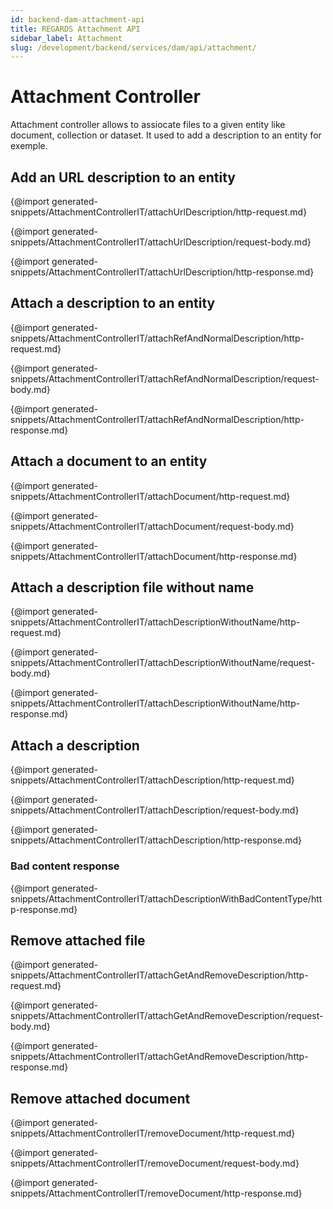 ```yaml
---
id: backend-dam-attachment-api
title: REGARDS Attachment API
sidebar_label: Attachment
slug: /development/backend/services/dam/api/attachment/
---
```



# Attachment Controller

 Attachment controller allows to assiocate files to a given entity like document, collection or dataset. It used to add a description to an entity for exemple.

## Add an URL description to an entity

{@import generated-snippets/AttachmentControllerIT/attachUrlDescription/http-request.md}

{@import generated-snippets/AttachmentControllerIT/attachUrlDescription/request-body.md}

{@import generated-snippets/AttachmentControllerIT/attachUrlDescription/http-response.md}

## Attach a description to an entity

{@import generated-snippets/AttachmentControllerIT/attachRefAndNormalDescription/http-request.md}

{@import generated-snippets/AttachmentControllerIT/attachRefAndNormalDescription/request-body.md}

{@import generated-snippets/AttachmentControllerIT/attachRefAndNormalDescription/http-response.md}

## Attach a document to an entity

{@import generated-snippets/AttachmentControllerIT/attachDocument/http-request.md}

{@import generated-snippets/AttachmentControllerIT/attachDocument/request-body.md}

{@import generated-snippets/AttachmentControllerIT/attachDocument/http-response.md}

## Attach a description file without name

{@import generated-snippets/AttachmentControllerIT/attachDescriptionWithoutName/http-request.md}

{@import generated-snippets/AttachmentControllerIT/attachDescriptionWithoutName/request-body.md}

{@import generated-snippets/AttachmentControllerIT/attachDescriptionWithoutName/http-response.md}

## Attach a description

{@import generated-snippets/AttachmentControllerIT/attachDescription/http-request.md}

{@import generated-snippets/AttachmentControllerIT/attachDescription/request-body.md}

{@import generated-snippets/AttachmentControllerIT/attachDescription/http-response.md}

### Bad content response

{@import generated-snippets/AttachmentControllerIT/attachDescriptionWithBadContentType/http-response.md}

## Remove attached file

{@import generated-snippets/AttachmentControllerIT/attachGetAndRemoveDescription/http-request.md}

{@import generated-snippets/AttachmentControllerIT/attachGetAndRemoveDescription/request-body.md}

{@import generated-snippets/AttachmentControllerIT/attachGetAndRemoveDescription/http-response.md}

## Remove attached document

{@import generated-snippets/AttachmentControllerIT/removeDocument/http-request.md}

{@import generated-snippets/AttachmentControllerIT/removeDocument/request-body.md}

{@import generated-snippets/AttachmentControllerIT/removeDocument/http-response.md}

